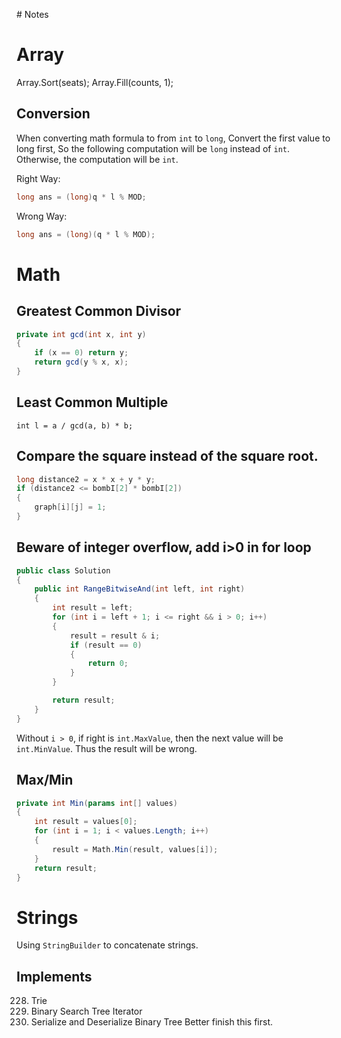 ﻿﻿﻿﻿# Notes

# Array 

Array.Sort(seats);
Array.Fill(counts, 1);

## Conversion

When converting math formula to from `int` to `long`, 
Convert the first value to long first, 
So the following computation will be `long` instead of `int`. 
Otherwise, the computation will be `int`.

Right Way:
```csharp
long ans = (long)q * l % MOD;
```

Wrong Way:
```csharp
long ans = (long)(q * l % MOD);
```

# Math

## Greatest Common Divisor

```csharp
private int gcd(int x, int y)
{
    if (x == 0) return y;
    return gcd(y % x, x);
}
```

## Least Common Multiple
```
int l = a / gcd(a, b) * b;
```

## Compare the square instead of the square root.
```csharp
long distance2 = x * x + y * y;
if (distance2 <= bombI[2] * bombI[2])
{
    graph[i][j] = 1;
}
```

## Beware of integer overflow, add i>0 in for loop

```csharp
public class Solution
{
    public int RangeBitwiseAnd(int left, int right)
    {
        int result = left;
        for (int i = left + 1; i <= right && i > 0; i++)
        {
            result = result & i;
            if (result == 0)
            {
                return 0;
            }
        }

        return result;
    }
}

```

Without `i > 0`, if right is `int.MaxValue`, then the next value will be `int.MinValue`. Thus the result will be wrong.

## Max/Min

```csharp
private int Min(params int[] values)
{
    int result = values[0];
    for (int i = 1; i < values.Length; i++)
    {
        result = Math.Min(result, values[i]);
    }
    return result;
}
```

# Strings

Using `StringBuilder` to concatenate strings.

## Implements

228. Trie
137. Binary Search Tree Iterator
297. Serialize and Deserialize Binary Tree
Better finish this first.
